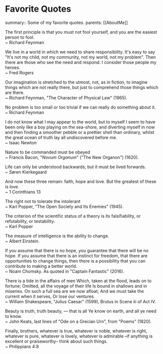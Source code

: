 # Favorite Quotes

summary:: Some of my favorite quotes.
parents: [[AboutMe]]

The first principle is that you must not fool yourself, and you are the easiest person to fool.\
~ Richard Feynman

We live in a world in which we need to share responsibility. It's easy to say "It's not my child, not my community, not my world, not my problem". Then there are those who see the need and respond. I consider those people my heroes.\
~ Fred Rogers

Our imagination is stretched to the utmost, not, as in fiction, to imagine things which are not really there, but just to comprehend those things which are there.\
~ Richard Feynman, "The Character of Physical Law" (1965).

No problem is too small or too trivial if we can really do something about it.\
~ Richard Feynman

I do not know what I may appear to the world, but to myself I seem to have been only like a boy playing on the sea-shore, and diverting myself in now and then finding a smoother pebble or a prettier shell than ordinary, whilst the great ocean of truth lay all undiscovered before me.\
~ Isaac Newton

Nature to be commanded must be obeyed\
~ Francis Bacon, "_Novum Organum_" ("The New Organon") (1620).

Life can only be understood backwards; but it must be lived forwards.\
~ Søren Kierkegaard

And now these three remain: faith, hope and love. But the greatest of these is love.\
~ 1 Corinthians 13

The right not to tolerate the intolerant\
~ Karl Popper, "The Open Society and Its Enemies" (1945).

The criterion of the scientific status of a theory is its falsifiability, or refutability, or testability.\
~ Karl Popper

The measure of intelligence is the ability to change.\
~ Albert Einstein.

If you assume that there is no hope, you guarantee that there will be no hope. If you assume that there is an instinct for freedom, that there are opportunities to change things, then there is a possibility that you can contribute to making a better world.\
~ Noam Chomsky. As quoted in "Captain Fantastic" (2016).

There is a tide in the affairs of men Which, taken at the flood, leads on to fortune; Omitted, all the voyage of their life Is bound in shallows and in miseries. On such a full sea are we now afloat; And we must take the current when it serves, Or lose our ventures.\
~ William Shakespeare, "Julius Caesar" (1599), Brutus in Scene iii of Act IV.

Beauty is truth, truth beauty, — that is all Ye know on earth, and all ye need to know.\
~ John Keats, last lines of "Ode on a Grecian Urn", from "Poems" (1820).

Finally, brothers, whatever is true, whatever is noble, whatever is right, whatever is pure, whatever is lovely, whatever is admirable –if anything is excellent or praiseworthy– think about such things.\
~ Philippians 4:8
